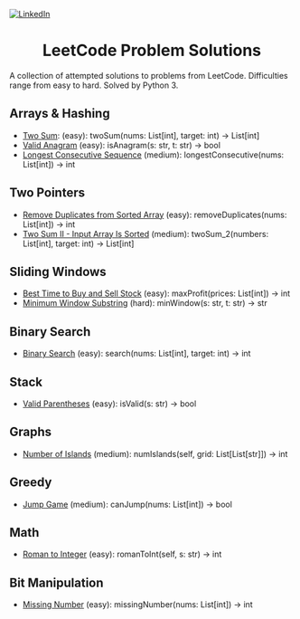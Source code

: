 <a name="readme-top"></a>

[![LinkedIn][linkedin-shield]][linkedin-url]
<!-- PROJECT TITLE -->
<div align="center">
<h1 align="center">LeetCode Problem Solutions</h1>
</div>


A collection of attempted solutions to problems from LeetCode. Difficulties range from easy to hard. Solved by Python 3.

## Arrays & Hashing
- [Two Sum](https://leetcode.com/problems/two-sum/): (easy): twoSum(nums: List[int], target: int) -> List[int]
- [Valid Anagram](https://leetcode.com/problems/valid-anagram/) (easy): isAnagram(s: str, t: str) -> bool
- [Longest Consecutive Sequence](https://leetcode.com/problems/longest-consecutive-sequence/) (medium): longestConsecutive(nums: List[int]) -> int

## Two Pointers
- [Remove Duplicates from Sorted Array](https://leetcode.com/problems/remove-duplicates-from-sorted-array/) (easy): removeDuplicates(nums: List[int]) -> int
- [Two Sum II - Input Array Is Sorted](https://leetcode.com/problems/two-sum-ii-input-array-is-sorted/) (medium): twoSum_2(numbers: List[int], target: int) -> List[int]

## Sliding Windows
- [Best Time to Buy and Sell Stock](https://leetcode.com/problems/best-time-to-buy-and-sell-stock/) (easy): maxProfit(prices: List[int]) -> int
- [Minimum Window Substring](https://leetcode.com/problems/minimum-window-substring/) (hard): minWindow(s: str, t: str) -> str

## Binary Search
- [Binary Search](https://leetcode.com/problems/binary-search/) (easy): search(nums: List[int], target: int) -> int

## Stack
- [Valid Parentheses](https://leetcode.com/problems/valid-parentheses/description/) (easy): isValid(s: str) -> bool

## Graphs
- [Number of Islands](https://leetcode.com/problems/number-of-islands/) (medium): numIslands(self, grid: List[List[str]]) -> int

## Greedy
- [Jump Game](https://leetcode.com/problems/jump-game/) (medium): canJump(nums: List[int]) -> bool

## Math
- [Roman to Integer](https://leetcode.com/problems/roman-to-integer/) (easy): romanToInt(self, s: str) -> int

## Bit Manipulation
- [Missing Number](https://leetcode.com/problems/missing-number/) (easy): missingNumber(nums: List[int]) -> int

<!-- MARKDOWN LINKS & IMAGES -->
<!-- https://www.markdownguide.org/basic-syntax/#reference-style-links -->
[linkedin-shield]: https://img.shields.io/badge/-LinkedIn-black.svg?style=for-the-badge&logo=linkedin&colorB=555
[linkedin-url]: https://www.linkedin.com/in/colin-z/
